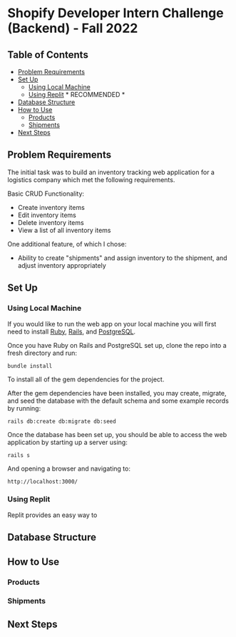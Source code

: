 # Shopify Developer Intern Challenge (Backend) - Fall 2022

## Table of Contents
- [Problem Requirements](#problem-requirements)
- [Set Up](#set-up)
   - [Using Local Machine](#using-local-machine)
   - [Using Replit](#using-replit) * RECOMMENDED *
- [Database Structure](#database-structure)
- [How to Use](#how-to-use)
  - [Products](#products)
  - [Shipments](#shipments)
- [Next Steps](#next-steps)

## Problem Requirements
The initial task was to build an inventory tracking web application for a logistics company which met the following requirements.

Basic CRUD Functionality:
- Create inventory items
- Edit inventory items
- Delete inventory items
- View a list of all inventory items

One additional feature, of which I chose:
- Ability to create "shipments" and assign inventory to the shipment, and adjust inventory appropriately

## Set Up
### Using Local Machine
If you would like to run the web app on your local machine you will first need to install [Ruby](https://guides.rubyonrails.org/v5.0/getting_started.html), [Rails](https://guides.rubyonrails.org/v5.0/getting_started.html), and [PostgreSQL](https://medium.com/geekculture/postgresql-rails-and-macos-16248ddcc8ba).

Once you have Ruby on Rails and PostgreSQL set up, clone the repo into a fresh directory and run:

```bundle install```

To install all of the gem dependencies for the project.

After the gem dependencies have been installed, you may create, migrate, and seed the database with the default schema and some example records by running:

```rails db:create db:migrate db:seed```

Once the database has been set up, you should be able to access the web application by starting up a server using:

```rails s```

And opening a browser and navigating to:

```http://localhost:3000/```

### Using Replit
Replit provides an easy way to 
## Database Structure

## How to Use
### Products
### Shipments

## Next Steps
